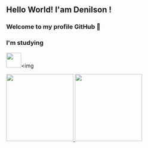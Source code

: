 ## Hello World! I'am Denilson ! 
### Welcome to my profile GitHub 👋

### I'm studying

 <img src="https://cdn.jsdelivr.net/gh/devicons/devicon/icons/python/python-original.svg" width="40" height="40"/><img 
<div>
<a href="https://github.com/seu-usuário-aqui">
<img height="180em" src="https://github-readme-stats.vercel.app/api/top-langs/?username=denilssonww&layout=compact&langs_count=7&theme=dracula"/>
<img height="180em" src="https://github-readme-stats.vercel.app/api?username=denilssonww&show_icons=true&theme=dracula&include_all_commits=true&count_private=true"/>
</div>
